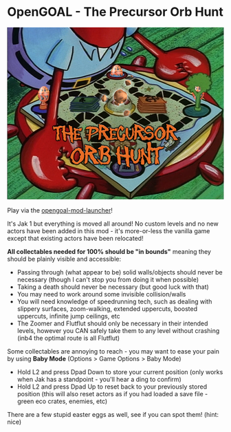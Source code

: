 # OpenGOAL - The Precursor Orb Hunt

<img src="https://raw.githubusercontent.com/dallmeyer/opengoal-orbhunt/main/ModImage.png" height="400">

Play via the [opengoal-mod-launcher](https://opengoal-unofficial-mods.github.io)!


It's Jak 1 but everything is moved all around! No custom levels and no new actors have been added in this mod - it's more-or-less the vanilla game except that existing actors have been relocated!


**All collectables needed for 100% should be "in bounds"** meaning they should be plainly visible and accessible:
- Passing through (what appear to be) solid walls/objects should never be necessary (though I can't stop you from doing it when possible)
- Taking a death should never be necessary (but good luck with that)
- You may need to work around some invisible collision/walls
- You will need knowledge of speedrunning tech, such as dealing with slippery surfaces, zoom-walking, extended uppercuts, boosted uppercuts, infinite jump ceilings, etc
- The Zoomer and Flutflut should only be necessary in their intended levels, however you CAN safely take them to any level without crashing (inb4 the optimal route is all Flutflut)

  
Some collectables are annoying to reach - you may want to ease your pain by using **Baby Mode** (Options > Game Options > Baby Mode)
- Hold L2 and press Dpad Down to store your current position (only works when Jak has a standpoint - you'll hear a ding to confirm)
- Hold L2 and press Dpad Up to reset back to your previously stored position (this will also reset actors as if you had loaded a save file - green eco crates, enemies, etc)


There are a few stupid easter eggs as well, see if you can spot them! (hint: nice)
